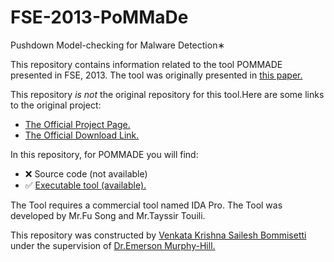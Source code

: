 # FSE-2013-PoMMaDe
Pushdown Model-checking for Malware Detection∗

This repository contains information related to the tool POMMADE presented in FSE, 2013.
The tool was originally presented in <a href="http://dl.acm.org/citation.cfm?id=2494599&CFID=565503184&CFTOKEN=24636741">this paper.</a>

This repository _is not_ the original repository for this tool.Here are some links to the original project:
* <a href="https://sites.google.com/site/songfu1983/pommade">The Official Project Page.</a>
* <a href="https://sites.google.com/site/songfu1983/pommade#Download">The Official Download Link.</a>

In this repository, for POMMADE you will find:
* :x: Source code (not available)
* :white_check_mark: <a href="https://sites.google.com/site/songfu1983/pommade#Download"> Executable tool (available).</a>

The Tool requires a commercial tool named IDA Pro.
The Tool was developed by Mr.Fu Song and Mr.Tayssir Touili.

This repository was constructed by <a href="https://github.com/saileshbvk">Venkata Krishna Sailesh Bommisetti</a> under the supervision of <a href="https://github.com/CaptainEmerson">Dr.Emerson Murphy-Hill.</a>
